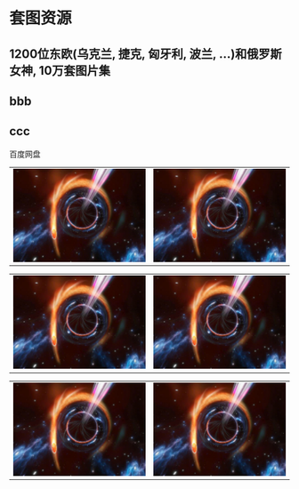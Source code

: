 # 套图资源
1200位东欧(乌克兰, 捷克, 匈牙利, 波兰, ...)和俄罗斯女神, 10万套图片集<br>
-----------------------------------------------------------------------------------
bbb<br>
-----------------------------------------------------------------------------------
ccc<br>
-----------------------------------------------------------------------------------
百度网盘<br>
<table>
  <tr>
    <td><img src="https://github.com/anny106/ighost/blob/main/ImagesFolder/3F7182A1D2D99B3AE21C39A11F8A44C9.png" alt="Image 1"></td>
    <td><img src="https://github.com/anny106/ighost/blob/main/ImagesFolder/3F7182A1D2D99B3AE21C39A11F8A44C9.png" alt="Image 2"></td>
  </tr>
</table>
<table>
  <tr>
    <td><img src="https://github.com/anny106/ighost/blob/main/ImagesFolder/3F7182A1D2D99B3AE21C39A11F8A44C9.png" alt="Image 1"></td>
    <td><img src="https://github.com/anny106/ighost/blob/main/ImagesFolder/3F7182A1D2D99B3AE21C39A11F8A44C9.png" alt="Image 2"></td>
  </tr>
</table>
<table>
  <tr>
    <td><img src="https://github.com/anny106/ighost/blob/main/ImagesFolder/3F7182A1D2D99B3AE21C39A11F8A44C9.png" alt="Image 1"></td>
    <td><img src="https://github.com/anny106/ighost/blob/main/ImagesFolder/3F7182A1D2D99B3AE21C39A11F8A44C9.png" alt="Image 2"></td>
  </tr>
</table>
